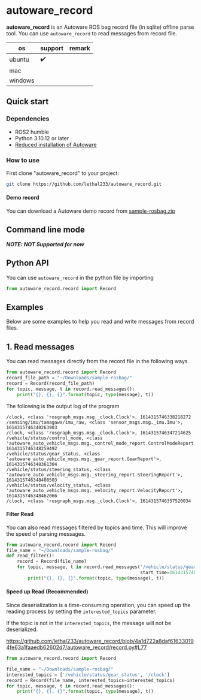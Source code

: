 # autoware_record

**autoware_record** is an Autoware ROS bag record file (in sqlite)
offline parse tool. You can use `autoware_record` to read messages from record file.

| os      | support            | remark |
|---------|--------------------|--------|
| ubuntu  | :heavy_check_mark: |        |
| mac     |                    |        |
| windows |                    |        |

## Quick start

### Dependencies

- ROS2 humble
- Python 3.10.12 or later
- [Reduced installation of Autoware](https://github.com/lethal233/autoware)

### How to use
First clone "autoware_record" to your project:

```sh
git clone https://github.com/lethal233/autoware_record.git
```

#### Demo record

You can download a Autoware demo record
from [sample-rosbag.zip](https://docs.google.com/uc?export=download&id=1VnwJx9tI3kI_cTLzP61ktuAJ1ChgygpG)

## Command line mode

**_NOTE: NOT Supported for now_**

[//]: # (You can easily get the information in the record file by the following command.)

[//]: # ()
[//]: # (#### Info)

[//]: # ()
[//]: # (`autoware_record info` will output the statistics of the record file.)

[//]: # ()
[//]: # (```shell)

[//]: # ($ autoware_record info -f example.db3)

[//]: # ()
[//]: # (record_file:         ario_0_0.db3)

[//]: # (ROS bag version:     5)

[//]: # (begin_time:          2024-01-27 18:02:22.660205)

[//]: # (end_time:            2024-01-27 18:03:20.926608)

[//]: # (duration:            58.27 s)

[//]: # (size:                113.91 MByte)

[//]: # (message_number:      91825)

[//]: # (channel_number:      572)

[//]: # ()
[//]: # (/apollo/planning                      , apollo.planning.ADCTrajectory         , 1)

[//]: # (/apollo/routing_request               , apollo.routing.RoutingRequest         , 0)

[//]: # (/apollo/monitor                       , apollo.common.monitor.MonitorMessage  , 0)

[//]: # (/apollo/routing_response              , apollo.routing.RoutingResponse        , 0)

[//]: # (/apollo/routing_response_history      , apollo.routing.RoutingResponse        , 1)

[//]: # (/apollo/localization/pose             , apollo.localization.LocalizationEstimate, 15)

[//]: # (/apollo/canbus/chassis                , apollo.canbus.Chassis                 , 15)

[//]: # (/apollo/prediction                    , apollo.prediction.PredictionObstacles , 2)

[//]: # (```)

[//]: # ()
[//]: # (#### Echo)

[//]: # ()
[//]: # (`cyber_record echo` will print the message of the specified topic to the terminal.)

[//]: # ()
[//]: # (```shell)

[//]: # ($ cyber_record echo -f example.record.00000 -t /apollo/canbus/chassis)

[//]: # ()
[//]: # (engine_started: true)

[//]: # (speed_mps: 0.0)

[//]: # (throttle_percentage: 0.0)

[//]: # (brake_percentage: 0.0)

[//]: # (driving_mode: COMPLETE_AUTO_DRIVE)

[//]: # (gear_location: GEAR_DRIVE)

[//]: # (header {)

[//]: # (  timestamp_sec: 1627031535.112813)

[//]: # (  module_name: "SimControl")

[//]: # (  sequence_num: 76636)

[//]: # (})

[//]: # (```)


## Python API

You can use `autoware_record` in the python file by importing

```python
from autoware_record.record import Record
```

## Examples

Below are some examples to help you read and write messages from record files.

## 1. Read messages

You can read messages directly from the record file in the following ways.

```python
from autoware_record.record import Record
record_file_path = "~/Downloads/sample-rosbag/"
record = Record(record_file_path)
for topic, message, t in record.read_messages():
    print("{}, {}, {}".format(topic, type(message), t))
```

The following is the output log of the program

```
/clock, <class 'rosgraph_msgs.msg._clock.Clock'>, 1614315746338218272
/sensing/imu/tamagawa/imu_raw, <class 'sensor_msgs.msg._imu.Imu'>, 1614315746340263903
/clock, <class 'rosgraph_msgs.msg._clock.Clock'>, 1614315746347214625
/vehicle/status/control_mode, <class 'autoware_auto_vehicle_msgs.msg._control_mode_report.ControlModeReport'>, 1614315746348259492
/vehicle/status/gear_status, <class 'autoware_auto_vehicle_msgs.msg._gear_report.GearReport'>, 1614315746348361304
/vehicle/status/steering_status, <class 'autoware_auto_vehicle_msgs.msg._steering_report.SteeringReport'>, 1614315746348408503
/vehicle/status/velocity_status, <class 'autoware_auto_vehicle_msgs.msg._velocity_report.VelocityReport'>, 1614315746348462066
/clock, <class 'rosgraph_msgs.msg._clock.Clock'>, 1614315746357520034
```

#### Filter Read

You can also read messages filtered by topics and time. This will improve the speed of parsing messages.

```python
from autoware_record.record import Record
file_name = "~/Downloads/sample-rosbag/"
def read_filter():
    record = Record(file_name)
    for topic, message, t in record.read_messages('/vehicle/status/gear_status',
                                                  start_time=1614315746865701308, end_time=1614315776212543503):
        print("{}, {}, {}".format(topic, type(message), t))
```

#### Speed up Read (Recommended)

Since deserialization is a time-consuming operation, you can speed up the reading process by setting the `interested_topics` parameter.

If the topic is not in the `interested_topics`, the message will not be deserialized.

https://github.com/lethal233/autoware_record/blob/4a1d722a8daf616330194fe63a1faaedb62602d7/autoware_record/record.py#L77

```python
from autoware_record.record import Record

file_name = "~/Downloads/sample-rosbag/"
interested_topics = ['/vehicle/status/gear_status', '/clock']
record = Record(file_name, interested_topics=interested_topics)
for topic, message, t in record.read_messages():
    print("{}, {}, {}".format(topic, type(message), t))
```
